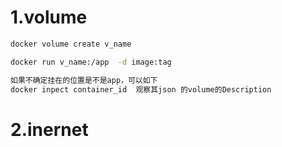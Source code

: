 # 1.volume

```bash
docker volume create v_name

docker run v_name:/app  -d image:tag

如果不确定挂在的位置是不是app，可以如下
docker inpect container_id  观察其json 的volume的Description

```


# 2.inernet